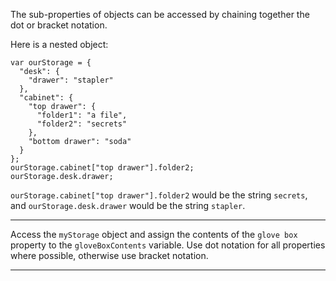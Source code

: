 <div class="challenge-instructions basic-javascript"><div><section id="description">
<p>The sub-properties of objects can be accessed by chaining together the dot or bracket notation.</p>
<p>Here is a nested object:</p>
<pre class="language-js"><code class="language-js"><span class="token keyword">var</span> ourStorage <span class="token operator">=</span> <span class="token punctuation">{</span>
  <span class="token string">"desk"</span><span class="token operator">:</span> <span class="token punctuation">{</span>
    <span class="token string">"drawer"</span><span class="token operator">:</span> <span class="token string">"stapler"</span>
  <span class="token punctuation">}</span><span class="token punctuation">,</span>
  <span class="token string">"cabinet"</span><span class="token operator">:</span> <span class="token punctuation">{</span>
    <span class="token string">"top drawer"</span><span class="token operator">:</span> <span class="token punctuation">{</span> 
      <span class="token string">"folder1"</span><span class="token operator">:</span> <span class="token string">"a file"</span><span class="token punctuation">,</span>
      <span class="token string">"folder2"</span><span class="token operator">:</span> <span class="token string">"secrets"</span>
    <span class="token punctuation">}</span><span class="token punctuation">,</span>
    <span class="token string">"bottom drawer"</span><span class="token operator">:</span> <span class="token string">"soda"</span>
  <span class="token punctuation">}</span>
<span class="token punctuation">}</span><span class="token punctuation">;</span>
ourStorage<span class="token punctuation">.</span>cabinet<span class="token punctuation">[</span><span class="token string">"top drawer"</span><span class="token punctuation">]</span><span class="token punctuation">.</span>folder2<span class="token punctuation">;</span>
ourStorage<span class="token punctuation">.</span>desk<span class="token punctuation">.</span>drawer<span class="token punctuation">;</span>
</code></pre>
<p><code>ourStorage.cabinet["top drawer"].folder2</code> would be the string <code>secrets</code>, and <code>ourStorage.desk.drawer</code> would be the string <code>stapler</code>.</p>
</section></div><hr/><div><section id="instructions">
<p>Access the <code>myStorage</code> object and assign the contents of the <code>glove box</code> property to the <code>gloveBoxContents</code> variable. Use dot notation for all properties where possible, otherwise use bracket notation.</p>
</section></div><hr/></div>